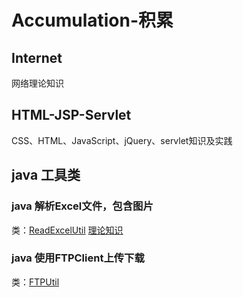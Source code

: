 # Accumulation-积累
## Internet
网络理论知识
## HTML-JSP-Servlet
CSS、HTML、JavaScript、jQuery、servlet知识及实践
## java 工具类
### java 解析Excel文件，包含图片
类：[ReadExcelUtil](https://github.com/CrazyFlypig/Accumulation/blob/master/java-util/src/main/java/ReadExcelClass.java)
[理论知识](https://github.com/CrazyFlypig/Accumulation/blob/master/java-util/theory/Java%E8%A7%A3%E6%9E%90Excel%E6%96%87%E4%BB%B6.md)
### java 使用FTPClient上传下载
类：[FTPUtil](https://github.com/CrazyFlypig/Accumulation/blob/master/java-util/src/main/java/FTPActionClass.java)
